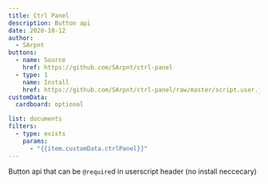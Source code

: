 ```yaml
---
title: Ctrl Panel
description: Button api
date: 2020-10-12
author:
  - SArpnt
buttons:
  - name: Source
    href: https://github.com/SArpnt/ctrl-panel
  - type: 1
    name: Install
    href: https://github.com/SArpnt/ctrl-panel/raw/master/script.user.js
customData:
  cardboard: optional

list: documents
filters:
  - type: exists
    params:
      - "{{item.customData.ctrlPanel}}"
---
```

Button api that can be `@require`d in userscript header (no install neccecary)